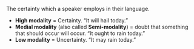 The certainty which a speaker employs in their language.

-   **High modality** = Certainty. “It will hail today.”
-   **Medial modality** (also called **Semi-modality**) = doubt that something that should occur will occur. “It ought to rain today.”
-   **Low modality** = Uncertainty. “It may rain today.”